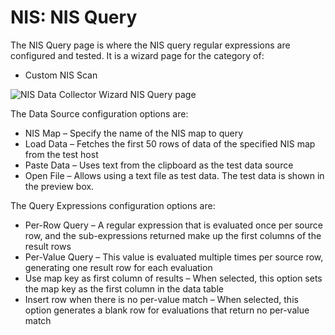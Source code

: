 # NIS: NIS Query

The NIS Query page is where the NIS query regular expressions are configured and tested. It is a
wizard page for the category of:

- Custom NIS Scan

![NIS Data Collector Wizard NIS Query page](/img/versioned_docs/enterpriseauditor_11.6/enterpriseauditor/admin/datacollector/nis/query.webp)

The Data Source configuration options are:

- NIS Map – Specify the name of the NIS map to query
- Load Data – Fetches the first 50 rows of data of the specified NIS map from the test host
- Paste Data – Uses text from the clipboard as the test data source
- Open File – Allows using a text file as test data. The test data is shown in the preview box.

The Query Expressions configuration options are:

- Per-Row Query – A regular expression that is evaluated once per source row, and the
  sub-expressions returned make up the first columns of the result rows
- Per-Value Query – This value is evaluated multiple times per source row, generating one result row
  for each evaluation
- Use map key as first column of results – When selected, this option sets the map key as the first
  column in the data table
- Insert row when there is no per-value match – When selected, this option generates a blank row for
  evaluations that return no per-value match
